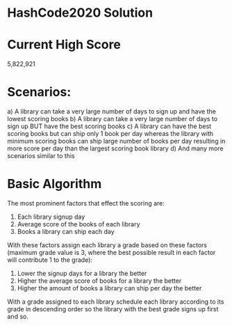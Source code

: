 # HashCode2020 Solution

# Current High Score
5,822,921

# Scenarios:
a) A library can take a very large number of days to sign up and have the lowest scoring books
b) A library can take a very large number of days to sign up BUT have the best scoring books 
c) A library can have the best scoring books but can ship only 1 book per day whereas the library with minimum scoring books
   can ship large number of books per day resulting in more score per day than the largest scoring book library
d) And many more scenarios similar to this

# Basic Algorithm
The most prominent factors that effect the scoring are:
1) Each library signup day
2) Average score of the books of each library
3) Books a library can ship each day

With these factors assign each library a grade based on these factors (maximum grade value is 3, where the best 
possible result in each factor will contribute 1 to the grade):
1) Lower the signup days for a library the better
2) Higher the average score of books for a library the better
3) Higher the amount of books a library can ship per day the better

With a grade assigned to each library schedule each library according to its grade in descending order so the library with the 
best grade signs up first and so. 
